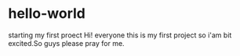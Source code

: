 # hello-world
starting my first proect
Hi! everyone this is my first project
so i'am bit excited.So guys please pray for me.
